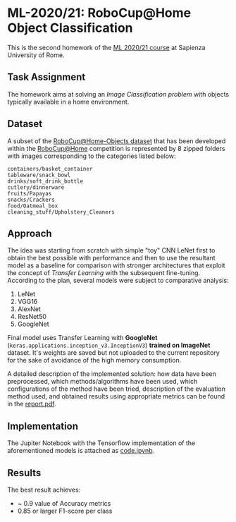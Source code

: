 # ML-2020/21: RoboCup@Home Object Classification

This is the second homework of the [ML 2020/21 course](https://sites.google.com/diag.uniroma1.it/machine-learning/home2021) at Sapienza University of Rome.

## Task Assignment

The homework aims at solving an *Image Classification problem* with objects typically available in a home environment. 

## Dataset

A subset of the [RoboCup@Home-Objects dataset](https://sites.google.com/diag.uniroma1.it/robocupathome-objects/home) that has been developed within the [RoboCup@Home](https://athome.robocup.org) competition is represented by 8 zipped folders with images corresponding to the categories listed below:

```
containers/basket_container
tableware/snack_bowl
drinks/soft_drink_bottle
cutlery/dinnerware
fruits/Papayas
snacks/Crackers
food/Oatmeal_box
cleaning_stuff/Upholstery_Cleaners
```

## Approach

The idea was starting from scratch with simple "toy" CNN LeNet first to obtain the best possible with performance and then to use the resultant model as a baseline for comparison with stronger architectures that exploit the concept of *Transfer Learning* with the subsequent fine-tuning. According to the plan, several models were subject to comparative analysis:

1. LeNet
2. VGG16
3. AlexNet
4. ResNet50
5. GoogleNet

Final model uses Transfer Learning with **GoogleNet** (```keras.applications.inception_v3.InceptionV3```) **trained on ImageNet** dataset. It's weights are saved but not uploaded to the current repository for the sake of avoidance of the high memory consumption.

A detailed description of the implemented solution: how data have been preprocessed, which methods/algorithms have been used, which configurations of the method have been tried, description of the evaluation method used, and obtained results using appropriate metrics can be found in the [report.pdf](https://github.com/olga-sorokoletova/Machine-Learning/blob/main/Homework%202/report.pdf).

## Implementation

The Jupiter Notebook with the Tensorflow implementation of the aforementioned models is attached as [code.ipynb](https://github.com/olga-sorokoletova/Machine-Learning/blob/main/Homework%202/code.ipynb).

## Results

The best result achieves:
* ~ 0.9 value of Accuracy metrics
* 0.85 or larger F1-score per class

